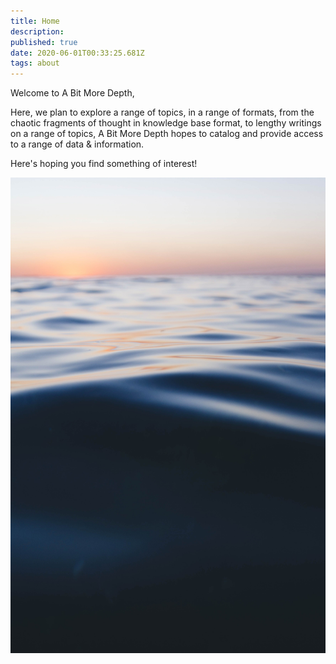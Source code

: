 ```yaml
---
title: Home
description: 
published: true
date: 2020-06-01T00:33:25.681Z
tags: about
---
```


Welcome to A Bit More Depth,

Here, we plan to explore a range of topics, in a range of formats, from the chaotic fragments of thought in knowledge base format, to lengthy writings on a range of topics, A Bit More Depth hopes to catalog and provide access to a range of data &amp; information.

Here's hoping you find something of interest!

![homepage-img.jpg](/static/homepage-img.jpg)